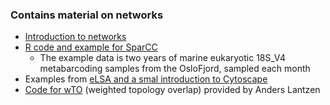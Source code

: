 ### Contains material on networks
- [Introduction to networks](./../Lectures_and_groups/Networks_Krabberød.pdf)
- [R code and example for SparCC](Example_OsloFjord)  
  - The example data is two years of marine eukaryotic 18S_V4 metabarcoding samples from the OsloFjord, sampled each month  
- Examples from [eLSA and a smal introduction to Cytoscape](eLSA_and_cytoscape)
- [Code for wTO](wTO) (weighted topology overlap) provided by Anders Lantzen 
